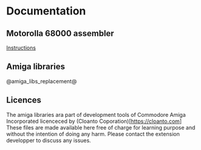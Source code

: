 # Documentation

## Motorolla 68000 assembler
[Instructions](instructionset)

## Amiga libraries
@amiga_libs_replacement@

## Licences
The amiga libraries ara part of development tools of Commodore Amiga Incorporated licenceced by (Cloanto Coporation)[https://cloanto.com]
These files are made available here free of charge for learning purpose and without the intention of doing any harm.
Please contact the extension developper to discuss any issues.